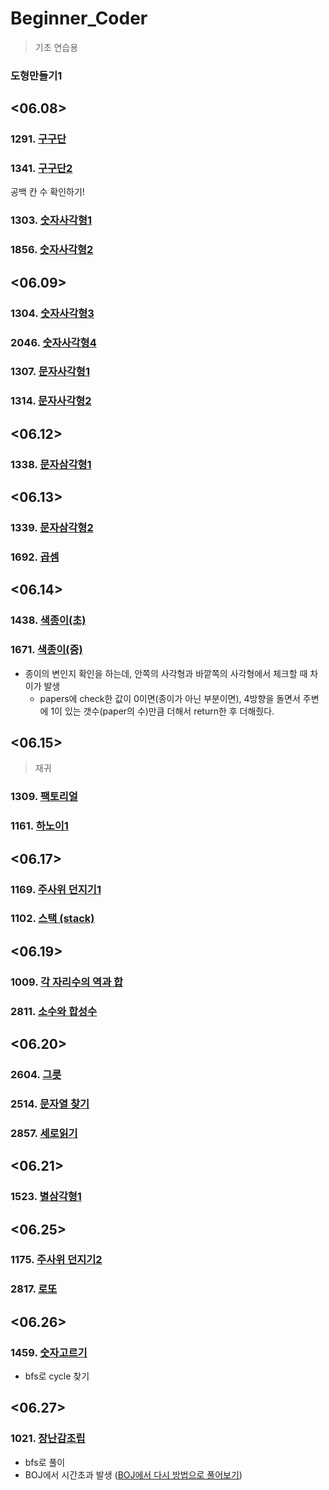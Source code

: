 # Beginner_Coder

> 기초 연습용

### 도형만들기1

## <06.08>

### 1291. [구구단](./Beginner_Coder/jo_1291.py)

### 1341. [구구단2](./Beginner_Coder/jo_1341.py)

공백 칸 수  확인하기!

### 1303. [숫자사각형1](./Beginner_Coder/jo_1303.py)

### 1856. [숫자사각형2](./Beginner_Coder/jo_1856.py)

## <06.09>

### 1304. [숫자사각형3](./Beginner_Coder/jo_1304.py)

### 2046. [숫자사각형4](./Beginner_Coder/jo_2046.py)

### 1307. [문자사각형1](./Beginner_Coder/jo_1307.py)

### 1314. [문자사각형2](./Beginner_Coder/jo_1314.py)

## <06.12>

### 1338. [문자삼각형1](./Beginner_Coder/jo_1338.py)

## <06.13>

### 1339. [문자삼각형2](./Beginner_Coder/jo_1339.py)

### 1692. [곱셈](./Beginner_Coder/jo_1692.py)

## <06.14>

### 1438. [색종이(초)](./Beginner_Coder/jo_1438.py)

### 1671. [색종이(중)](./Beginner_Coder/jo_1671.py)

- 종이의 변인지 확인을 하는데, 안쪽의 사각형과 바깥쪽의 사각형에서 체크할 때 차이가 발생
  - papers에 check한 값이 0이면(종이가 아닌 부분이면), 4방향을 돌면서 주변에 1이 있는 갯수(paper의 수)만큼 더해서 return한 후 더해줬다.

## <06.15>

> 재귀

### 1309. [팩토리얼](./Beginner_Coder/jo_1309.py)

### 1161. [하노이1](./Beginner_Coder/jo_1161.py)

## <06.17>

### 1169. [주사위 던지기1](./Beginner_Coder/jo_1169.py)

### 1102. [스택 (stack)](./Beginner_Coder/jo_1102.py)

## <06.19>

### 1009. [각 자리수의 역과 합](./Beginner_Coder/jo_1009.py)

### 2811. [소수와 합성수](./Beginner_Coder/jo_2811.py)

## <06.20>

### 2604. [그릇](./Beginner_Coder/jo_2604.py)

### 2514. [문자열 찾기](./Beginner_Coder/jo_2514.py)

### 2857. [세로읽기](./Beginner_Coder/jo_2857.py)

## <06.21>

### 1523. [별삼각형1](./Beginner_Coder/jo_1523.py)

## <06.25>

### 1175. [주사위 던지기2](./Beginner_Coder/jo_1175.py)

### 2817. [로또](./Beginner_Coder/jo_2817.py)

## <06.26>

### 1459. [숫자고르기](./Beginner_Coder/jo_1459.py)

- bfs로 cycle 찾기

## <06.27>

### 1021. [장난감조립](./Beginner_Coder/jo_1021.py)

- bfs로 풀이
- BOJ에서 시간초과 발생 ([BOJ에서 다시 방법으로 풀어보기](https://www.acmicpc.net/problem/2637))

